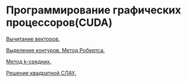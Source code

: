 # Программирование графических процессоров(CUDA)

[Вычитание векторов.](https://github.com/Ivan-Batyanovsky/PGP/tree/main/Lab1)

[Выделение контуров. Метод Робертса.](https://github.com/Ivan-Batyanovsky/PGP/tree/main/Lab2)

[Метод k-средних.](https://github.com/Ivan-Batyanovsky/PGP/tree/main/Lab3)

[Решение квадратной СЛАУ.](https://github.com/Ivan-Batyanovsky/PGP/tree/main/Lab4)
